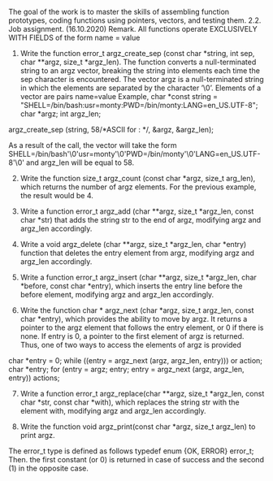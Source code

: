 The goal of the work is to master the skills of assembling function prototypes, coding functions using pointers, vectors, and testing them.
2.2. Job assignment. (16.10.2020)
Remark. All functions operate EXCLUSIVELY WITH FIELDS of the form name = value

1. Write the function error_t argz_create_sep (const char *string, int sep, char **argz, size_t *argz_len). The function converts a null-terminated string to an argz vector, breaking the string into elements each time the sep character is encountered. The vector argz is a null-terminated string in which the elements are separated by the character ’\0’. Elements of a vector are pairs
name=value
Example,
char *const string = "SHELL=/bin/bash:usr=monty:PWD=/bin/monty:LANG=en_US.UTF-8";
char *argz;
int argz_len;

argz_create_sep (string, 58/*ASCII for : */, &argz, &argz_len);

As a result of the call, the vector will take the form
SHELL=/bin/bash'\0'usr=monty'\0'PWD=/bin/monty'\0'LANG=en_US.UTF-8'\0'
and argz_len will be equal to 58.

2. Write the function size_t argz_count (const char *argz, size_t arg_len), which returns the number of argz elements. For the previous example, the result would be 4.

3. Write a function error_t argz_add (char **argz, size_t *argz_len, const char *str) that adds the string str to the end of argz, modifying argz and argz_len accordingly.

4. Write a void argz_delete (char **argz, size_t *argz_len, char *entry) function that deletes the entry element from argz, modifying argz and argz_len accordingly.

5. Write a function error_t argz_insert (char **argz, size_t *argz_len, char *before, const char *entry), which inserts the entry line before the before element, modifying argz and argz_len accordingly.

6. Write the function char * argz_next (char *argz, size_t argz_len, const char *entry), which provides the ability to move by argz. It returns a pointer to the argz element that follows the entry element, or 0 if there is none. If entry is 0, a pointer to the first element of argz is returned. Thus, one of two ways to access the elements of argz is provided

char *entry = 0;
while ((entry = argz_next (argz, argz_len, entry)))
or action;
char *entry;
for (entry = argz; entry; entry = argz_next (argz, argz_len, entry))
actions;

7. Write a function error_t argz_replace(char **argz, size_t *argz_len, const char *str, const char *with), which replaces the string str with the element with, modifying argz and argz_len accordingly.

8. Write the function void argz_print(const char *argz, size_t argz_len) to print argz.

The error_t type is defined as follows
typedef enum {OK, ERROR} error_t;
Then. the first constant (or 0) is returned in case of success and the second (1) in the opposite case.
